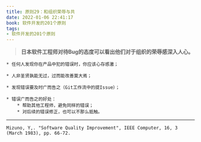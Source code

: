 ```yaml
---
title: 原则29：和组织荣辱与共
date: 2022-01-06 22:41:17
book: 软件开发的201个原则
tags:
- 软件开发的201个原则
---
```


> **日本软件工程师对待Bug的态度可以看出他们对于组织的荣辱感深入人心。**



    * 任何人发现你在产品中犯的错误时，你应该心存感激；
    
    * 人非圣贤孰能无过，过而能改善莫大焉；
    
    * 发现错误要及时广而告之（Git工作流中的提Issue）；
    
    * 错误广而告之的好处：
    	* 帮助其他工程师，避免同样的错误；
    	* 对后续的错误修正，也可以不那么抵触。

---

`Mizuno, Y,. "Software Quality Improvement", IEEE Computer, 16, 3 (March 1983), pp. 66-72.`